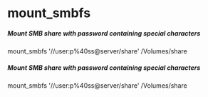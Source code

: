 # mount_smbfs

##### Mount SMB share with password containing special characters

   mount_smbfs  '//user:p%40ss@server/share' /Volumes/share

##### Mount SMB share with password containing special characters

   mount_smbfs  '//user:p%40ss@server/share' /Volumes/share
